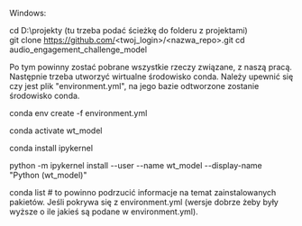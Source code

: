 Windows:

cd D:\projekty (tu trzeba podać ścieżkę do folderu z projektami)     
git clone https://github.com/<twoj_login>/<nazwa_repo>.git
cd audio_engagement_challenge_model

Po tym powinny zostać pobrane wszystkie rzeczy związane, z naszą pracą. Następnie trzeba utworzyć wirtualne środowisko conda. Należy upewnić się czy jest plik "environment.yml", na jego bazie odtworzone zostanie środowisko conda.

conda env create -f environment.yml

conda activate wt_model

conda install ipykernel

python -m ipykernel install --user --name wt_model --display-name "Python (wt_model)"

conda list    # to powinno podrzucić informacje na temat zainstalowanych pakietów. Jeśli pokrywa się z environment.yml (wersje dobrze żeby były wyższe o ile jakieś są podane w environment.yml).
